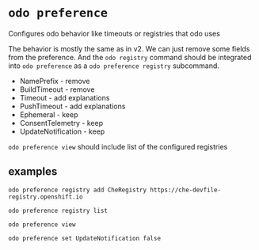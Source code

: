 
# `odo preference`

Configures odo behavior like timeouts or registries that odo uses

The behavior is mostly the same as in v2. We can just remove some fields from the preference.
And the `odo registry` command should be integrated into `odo preference` as a `odo preference registry` subcommand.

- NamePrefix          - remove
- BuildTimeout        - remove
- Timeout             - add explanations
- PushTimeout         - add explanations
- Ephemeral           - keep
- ConsentTelemetry    - keep
- UpdateNotification  - keep


`odo preference view` should include list of the configured registries

## examples

```
odo preference registry add CheRegistry https://che-devfile-registry.openshift.io

odo preference registry list

odo preference view

odo preference set UpdateNotification false
```
